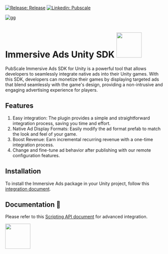 [![Release: Release](https://img.shields.io/github/v/release/GreedyGame/immersive-ads-unity?style=flat-square)](https://github.com/GreedyGame/immersive-ads-unity/releases/latest)
[![Linkedin: Pubscale](https://img.shields.io/badge/-Pubscale-blue?style=flat-square&logo=Linkedin&logoColor=white&link=https://in.linkedin.com/company/pubscale)](https://in.linkedin.com/company/pubscale)

![gg](https://github.com/GreedyGame/immersive-ads-unity/assets/98257601/bf6b9642-a71d-4b85-8e91-b130fbc02eb2)

# Immersive Ads Unity SDK <img align='centre' src="https://media.giphy.com/media/eLU5DifuOkjPtShwwW/giphy.gif" width="80">
PubScale Immersive Ads SDK for Unity is a powerful tool that allows developers to seamlessly integrate native ads into their Unity games. With this SDK, developers can monetize their games by displaying targeted ads that blend seamlessly with the game's design, providing a non-intrusive and engaging advertising experience for players.

## Features
1. Easy integration: The plugin provides a simple and straightforward integration process, saving you time and effort.
2. Native Ad Display Formats: Easily modify the ad format prefab to match the look and feel of your game.
3. Boost Revenue: Earn incremental recurring revenue with a one-time integration process.
4. Change and fine-tune ad behavior after publishing with our remote configuration features.

## Installation
To install the Immersive Ads package in your Unity project, follow this [integration document](https://pubscale.gitbook.io/unity-ads-sdk/).

## Documentation 📓
Please refer to this [Scripting API document](https://github.com/GreedyGame/immersive-ads-unity/wiki) for advanced integration.

<img align='centre' src="https://media.giphy.com/media/hqU2KkjW5bE2v2Z7Q2/giphy.gif" width="80">
